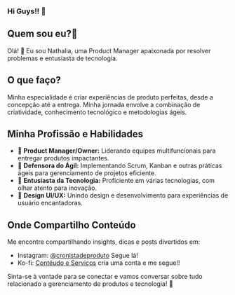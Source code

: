 ### Hi Guys!! 👋

## Quem sou eu?🚀
Olá! 👋 Eu sou Nathalia, uma Product Manager apaixonada por resolver problemas e entusiasta de tecnologia.

## O que faço?
Minha especialidade é criar experiências de produto perfeitas, desde a concepção até a entrega. Minha jornada envolve a combinação de criatividade, conhecimento tecnológico e metodologias ágeis.

## Minha Profissão e Habilidades
- 🎯 **Product Manager/Owner:** Liderando equipes multifuncionais para entregar produtos impactantes.
- 🔄 **Defensora do Ágil:** Implementando Scrum, Kanban e outras práticas ágeis para gerenciamento de projetos eficiente.
- 🚀 **Entusiasta da Tecnologia:** Proficiente em várias tecnologias, com olhar atento para inovação.
- 🎨 **Design UI/UX:** Unindo design e desenvolvimento para experiências de usuário encantadoras.

## Onde Compartilho Conteúdo
Me encontre compartilhando insights, dicas e posts divertidos em:
- Instagram: [@cronistadeproduto](https://www.instagram.com/cronistadeproduto/) Segue lá!
- Ko-fi: [Contéudo e Serviços](https://ko-fi.com/cronistadeproduto) cria uma conta e me segue!!

Sinta-se à vontade para se conectar e vamos conversar sobre tudo relacionado a gerenciamento de produtos e tecnologia! 🚀
